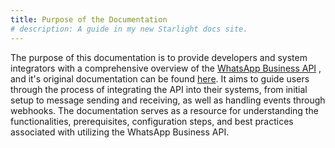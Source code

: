 ```yaml
---
title: Purpose of the Documentation
# description: A guide in my new Starlight docs site.
---
```


The purpose of this documentation is to provide developers and system integrators with a comprehensive overview of the [WhatsApp Business API](https://business.whatsapp.com/products/business-platform) , and it's original documentation can be found [here](https://developers.facebook.com/docs/whatsapp/). It aims to guide users through the process of integrating the API into their systems, from initial setup to message sending and receiving, as well as handling events through webhooks. The documentation serves as a resource for understanding the functionalities, prerequisites, configuration steps, and best practices associated with utilizing the WhatsApp Business API.